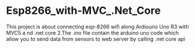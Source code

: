 # Esp8266_with-MVC_.Net_Core
This project is about connecting esp-8266 wifi along Ardiouno Uno R3 with MVC5 a nd .net core 2.The .ino file contain the arduino uno code which allow you to send data from sensors to web server by calling .net core api
